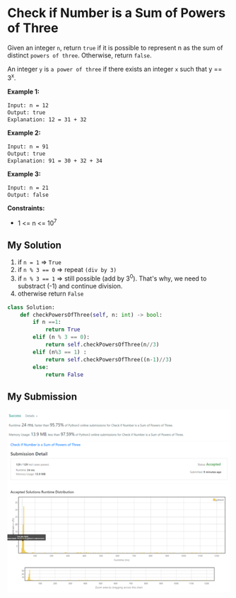 # Check if Number is a Sum of Powers of Three

Given an integer `n`, return `true` if it is possible to represent n as the sum of distinct `powers of three`. Otherwise, return `false`.

An integer `y` is `a power of three` if there exists an integer `x` such that y == 3<sup>x</sup>.

**Example 1:**
```
Input: n = 12
Output: true
Explanation: 12 = 31 + 32
```

**Example 2:**
```
Input: n = 91
Output: true
Explanation: 91 = 30 + 32 + 34
```

**Example 3:**
```
Input: n = 21
Output: false
``` 

**Constraints:**

* 1 <= n <= 10<sup>7</sup>

## My Solution
1. if  `n = 1` => `True`
2. if `n % 3 == 0` => repeat `(div by 3)` 
3. if `n % 3 == 1` => still possible (add by 3<sup>0</sup>). That's why, we need to substract (-1) and continue division. 
4. otherwise return `False`

```python
class Solution:
    def checkPowersOfThree(self, n: int) -> bool:
        if n ==1: 
            return True
        elif (n % 3 == 0):
            return self.checkPowersOfThree(n//3)
        elif (n%3 == 1) : 
            return self.checkPowersOfThree((n-1)//3)
        else: 
            return False    

```

## My Submission

![img.png](img.png)
![img_1.png](img_1.png)
